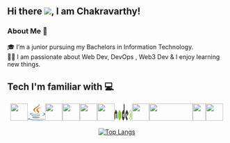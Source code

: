 ## Hi there <img src="https://raw.githubusercontent.com/MartinHeinz/MartinHeinz/master/wave.gif" width="30px">, I am Chakravarthy!


### About Me 🚀
🎓 I’m a junior pursuing my Bachelors in Information Technology. </br>
👨‍💻  I am passionate about  Web Dev, DevOps , Web3 Dev & I enjoy learning new things. </br>



## Tech I'm familiar with 💻

<div align="center">
<img width="40" height="40"
src="https://raw.githubusercontent.com/gilbarbara/logos/master/logos/android-icon.svg"/><img width="40" height="40" src="https://raw.githubusercontent.com/gilbarbara/logos/master/logos/java.svg" /><img width="40" height="40" src="https://raw.githubusercontent.com/gilbarbara/logos/master/logos/kotlin.svg"/><img width="40" height="40"
src="https://raw.githubusercontent.com/gilbarbara/logos/master/logos/git-icon.svg"/><img width="40" height="40"
src="https://raw.githubusercontent.com/gilbarbara/logos/master/logos/javascript.svg"/><img width="40" height="40"
src="https://raw.githubusercontent.com/gilbarbara/logos/master/logos/react.svg"/><img width="40" height="40"
src="https://raw.githubusercontent.com/gilbarbara/logos/master/logos/nodejs.svg"/><img width="40" height="40"
src="https://raw.githubusercontent.com/gilbarbara/logos/master/logos/python.svg"/><img width="100" height="40"
src="https://raw.githubusercontent.com/gilbarbara/logos/master/logos/docker.svg"/><img width="30" height="40"
src="https://raw.githubusercontent.com/gilbarbara/logos/master/logos/ethereum.svg"/><img width="40" height="40"
src="https://cdn.freebiesupply.com/logos/large/2x/linux-tux-1-logo-png-transparent.png"/>

                                                                                                                                                                               
<!---
Chakravarthy7102/Chakravarthy7102 is a ✨ special ✨ repository because its `README.md` (this file) appears on your GitHub profile.
You can click the Preview link to take a look at your changes.
--->
[![Top Langs](https://github-readme-stats.vercel.app/api/top-langs/?username=Chakravarthy7102&langs_count=6&layout=compact&hide=css)](https://github.com/anuraghazra/github-readme-stats)


